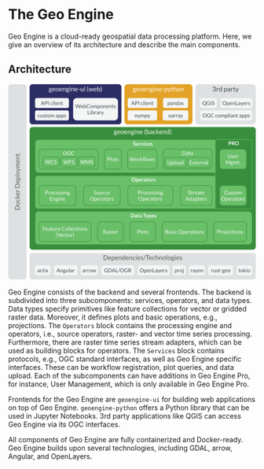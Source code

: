 # The Geo Engine

Geo Engine is a cloud-ready geospatial data processing platform.
Here, we give an overview of its architecture and describe the main components.

## Architecture

<!--
Take from Google Slide…
 - export as SVG,
 - Crop with Inkscape,
 - and scale x2.
-->

![Architecture](../images/architecture.svg)

Geo Engine consists of the backend and several frontends.
The backend is subdivided into three subcomponents: services, operators, and data types.
Data types specify primitives like feature collections for vector or gridded raster data.
Moreover, it defines plots and basic operations, e.g., projections.
The `Operators` block contains the processing engine and operators, i.e., source operators, raster- and vector time series processing.
Furthermore, there are raster time series stream adapters, which can be used as building blocks for operators.
The `Services` block contains protocols, e.g., OGC standard interfaces, as well as Geo Engine specific interfaces.
These can be workflow registration, plot queries, and data upload.
Each of the subcomponents can have additions in Geo Engine Pro, for instance, User Management, which is only available in Geo Engine Pro.

Frontends for the Geo Engine are `geoengine-ui` for building web applications on top of Geo Engine.
`geoengine-python` offers a Python library that can be used in Jupyter Notebooks.
3rd party applications like QGIS can access Geo Engine via its OGC interfaces.

All components of Geo Engine are fully containerized and Docker-ready.
Geo Engine builds upon several technologies, including GDAL, arrow, Angular, and OpenLayers.
